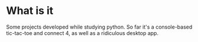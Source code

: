 # What is it
Some projects developed while studying python.
So far it's a console-based tic-tac-toe and connect 4, as well as a ridiculous desktop app.

